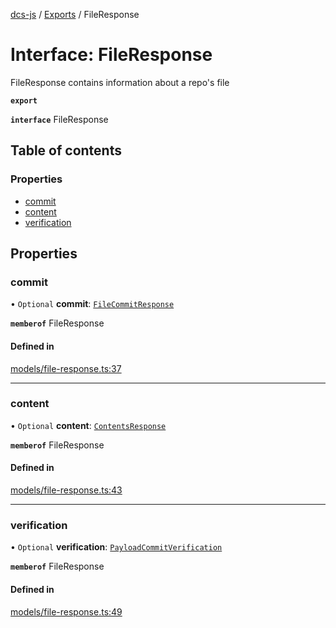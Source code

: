 [dcs-js](../README.md) / [Exports](../modules.md) / FileResponse

# Interface: FileResponse

FileResponse contains information about a repo\'s file

**`export`**

**`interface`** FileResponse

## Table of contents

### Properties

- [commit](FileResponse.md#commit)
- [content](FileResponse.md#content)
- [verification](FileResponse.md#verification)

## Properties

### <a id="commit" name="commit"></a> commit

• `Optional` **commit**: [`FileCommitResponse`](FileCommitResponse.md)

**`memberof`** FileResponse

#### Defined in

[models/file-response.ts:37](https://github.com/unfoldingWord/dcs-js/blob/42a7ab5/models/file-response.ts#L37)

___

### <a id="content" name="content"></a> content

• `Optional` **content**: [`ContentsResponse`](ContentsResponse.md)

**`memberof`** FileResponse

#### Defined in

[models/file-response.ts:43](https://github.com/unfoldingWord/dcs-js/blob/42a7ab5/models/file-response.ts#L43)

___

### <a id="verification" name="verification"></a> verification

• `Optional` **verification**: [`PayloadCommitVerification`](PayloadCommitVerification.md)

**`memberof`** FileResponse

#### Defined in

[models/file-response.ts:49](https://github.com/unfoldingWord/dcs-js/blob/42a7ab5/models/file-response.ts#L49)
